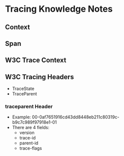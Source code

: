 # Tracing Knowledge Notes

## Context

## Span

## W3C Trace Context

## W3C Tracing Headers

- TraceState
- TraceParent

### traceparent Header

- Example: 00-0af7651916cd43dd8448eb211c80319c-b9c7c989f97918e1-01
- There are 4 fields:
  - version
  - trace-id
  - parent-id
  - trace-flags
